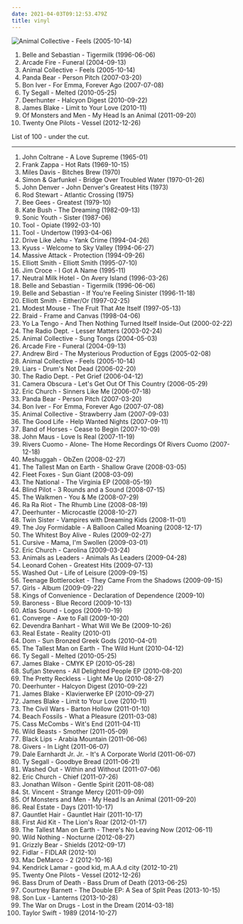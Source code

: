 ```yaml
---
date: 2021-04-03T09:12:53.479Z
title: vinyl
---
```

![Animal Collective - Feels (2005-10-14)](http://coverartarchive.org/release/f5d8fc0b-f20d-3e74-85ae-b9e124bf8d25/20324224572-500.jpg "Animal Collective - Feels (2005-10-14)")
<ol class="albums">
<li data-cover="http://coverartarchive.org/release/dbd2e4d7-ad8f-3b53-9184-9c1554fb3b09/18848392355-500.jpg" data-tags="indie, 1996, indie pop" role="button">Belle and Sebastian - Tigermilk (1996-06-06)</li>
<li data-cover="https://via.placeholder.com/450" data-tags="indie rock" role="button">Arcade Fire - Funeral (2004-09-13)</li>
<li data-cover="http://coverartarchive.org/release/f5d8fc0b-f20d-3e74-85ae-b9e124bf8d25/20324224572-500.jpg" data-tags="experimental, 2005, indie" role="button">Animal Collective - Feels (2005-10-14)</li>
<li data-cover="https://via.placeholder.com/450" data-tags="2007" role="button">Panda Bear - Person Pitch (2007-03-20)</li>
<li data-cover="https://via.placeholder.com/450" data-tags="folk, indie" role="button">Bon Iver - For Emma, Forever Ago (2007-07-08)</li>
<li data-cover="https://via.placeholder.com/450" data-tags="rock, garage, vinyl" role="button">Ty Segall - Melted (2010-05-25)</li>
<li data-cover="https://via.placeholder.com/450" data-tags="2010" role="button">Deerhunter - Halcyon Digest (2010-09-22)</li>
<li data-cover="https://via.placeholder.com/450" data-tags="singer-songwriter, dubstep, vinyl, bass music, covers and same song titles" role="button">James Blake - Limit to Your Love (2010-11)</li>
<li data-cover="https://via.placeholder.com/450" data-tags="2012, indie pop" role="button">Of Monsters and Men - My Head Is an Animal (2011-09-20)</li>
<li data-cover="https://via.placeholder.com/450" data-tags="2013" role="button">Twenty One Pilots - Vessel (2012-12-26)</li>
</ol>
List of 100 - under the cut.
<!-- more -->

_________________

<ol class="albums">
<li data-cover="http://coverartarchive.org/release/eb5f77b4-1201-4df8-9d5c-76bc417ebd66/14047816005-500.jpg" data-tags="jazz" role="button">
John Coltrane - A Love Supreme (1965-01)
</li>
<li data-cover="http://coverartarchive.org/release/bd527306-0dd8-4d99-93c4-4267ff649776/4430294983-500.jpg" data-tags="progressive rock, jazz fusion, fusion, jazz-rock, 1969" role="button">
Frank Zappa - Hot Rats (1969-10-15)
</li>
<li data-cover="http://coverartarchive.org/release/b7cf6ab3-1fab-45cd-97a2-8e684ffcada1/1895278823-500.jpg" data-tags="jazz, jazz fusion, fusion" role="button">
Miles Davis - Bitches Brew (1970)
</li>
<li data-cover="https://via.placeholder.com/450" data-tags="classic rock, singer-songwriter, 60s, folk" role="button">
Simon & Garfunkel - Bridge Over Troubled Water (1970-01-26)
</li>
<li data-cover="https://via.placeholder.com/450" data-tags="soft rock, alt-country, vinyl, misc, all, shady, sundaymix, robertitus coleccion, my virtual music shelf, glyph, eats tylenol like a muthufuka, buckets and baskets, 9876543210, 3 and 5 and 7 and 9" role="button">
John Denver - John Denver's Greatest Hits (1973)
</li>
<li data-cover="https://via.placeholder.com/450" data-tags="1975" role="button">
Rod Stewart - Atlantic Crossing (1975)
</li>
<li data-cover="http://coverartarchive.org/release/b74306eb-15ac-4d9c-9780-a86ad6a87a10/21650782271-500.jpg" data-tags="soundtrack, pop, 70s, uk, easy listening, bee gees, vinyl, 00s, laptop, disco pop" role="button">
Bee Gees - Greatest (1979-10)
</li>
<li data-cover="http://coverartarchive.org/release/9fca90af-8a6d-4177-b748-c0cc7b415686/16598806335-500.jpg" data-tags="80s, 1982, female vocalists" role="button">
Kate Bush - The Dreaming (1982-09-13)
</li>
<li data-cover="https://via.placeholder.com/450" data-tags="alternative rock, 1987, noise rock, 80s, alternative" role="button">
Sonic Youth - Sister (1987-06)
</li>
<li data-cover="https://via.placeholder.com/450" data-tags="progressive metal, alternative metal, progressive rock, 1992, rock" role="button">
Tool - Opiate (1992-03-10)
</li>
<li data-cover="http://coverartarchive.org/release/660c1995-c6a0-4c90-b158-2f2d9caff78f/5233922017-500.jpg" data-tags="progressive metal, alternative metal" role="button">
Tool - Undertow (1993-04-06)
</li>
<li data-cover="http://coverartarchive.org/release/883a8c08-4f08-4acc-b2a4-9f2d549ac696/23545562962-500.jpg" data-tags="post-hardcore, math rock" role="button">
Drive Like Jehu - Yank Crime (1994-04-26)
</li>
<li data-cover="http://coverartarchive.org/release/6205da21-55a9-457d-aa85-2f1262e25694/8267363147-500.jpg" data-tags="stoner rock" role="button">
Kyuss - Welcome to Sky Valley (1994-06-27)
</li>
<li data-cover="https://via.placeholder.com/450" data-tags="trip-hop" role="button">
Massive Attack - Protection (1994-09-26)
</li>
<li data-cover="https://via.placeholder.com/450" data-tags="1995, singer-songwriter" role="button">
Elliott Smith - Elliott Smith (1995-07-10)
</li>
<li data-cover="https://via.placeholder.com/450" data-tags="singer-songwriter, folk rock, vinyl" role="button">
Jim Croce - I Got A Name (1995-11)
</li>
<li data-cover="http://coverartarchive.org/release/1d838ace-d401-332e-bdae-c2cb59e43f53/13095371185-500.jpg" data-tags="indie, indie rock, 1996, lo-fi" role="button">
Neutral Milk Hotel - On Avery Island (1996-03-26)
</li>
<li data-cover="http://coverartarchive.org/release/dbd2e4d7-ad8f-3b53-9184-9c1554fb3b09/18848392355-500.jpg" data-tags="indie, 1996, indie pop" role="button">
Belle and Sebastian - Tigermilk (1996-06-06)
</li>
<li data-cover="http://coverartarchive.org/release/2b3c2f96-91f9-4d82-8efb-bd51812cab3c/4629555490-500.jpg" data-tags="indie pop, 1996, indie" role="button">
Belle and Sebastian - If You're Feeling Sinister (1996-11-18)
</li>
<li data-cover="http://coverartarchive.org/release/0a5aa565-8158-4e81-9776-af8044f6cc1e/18047694847-500.jpg" data-tags="singer-songwriter, 1997" role="button">
Elliott Smith - Either/Or (1997-02-25)
</li>
<li data-cover="http://coverartarchive.org/release/6aca9251-e534-3c3c-b146-35996ff4abdd/1224066898-500.jpg" data-tags="indie, indie rock" role="button">
Modest Mouse - The Fruit That Ate Itself (1997-05-13)
</li>
<li data-cover="https://via.placeholder.com/450" data-tags="1998, emo, indiesoc album faves, vinyl, tobuy, awesomeness, midwest emo, own it, indie rock fave, albums i loved, braid awesomeness, derrotas" role="button">
Braid - Frame and Canvas (1998-04-06)
</li>
<li data-cover="http://coverartarchive.org/release/34c51172-d643-4cc7-81ac-cd06817aadbf/15059787553-500.jpg" data-tags="2000, indie rock" role="button">
Yo La Tengo - And Then Nothing Turned Itself Inside-Out (2000-02-22)
</li>
<li data-cover="https://img.discogs.com/8VjHxEiAlwfy3Vtl8bAAejz7-ek=/fit-in/300x300/filters:strip_icc():format(jpeg):mode_rgb():quality(90)/discogs-images/R-1602988-1305237391.jpeg.jpg" data-tags="indie, shoegaze, 2003" role="button">
The Radio Dept. - Lesser Matters (2003-02-24)
</li>
<li data-cover="https://img.discogs.com/nd_3QOSLJIqgx1CkqptPcKm5oJ8=/fit-in/600x520/filters:strip_icc():format(jpeg):mode_rgb():quality(90)/discogs-images/R-1148598-1341521753-5492.jpeg.jpg" data-tags="experimental, 2004, freak folk" role="button">
Animal Collective - Sung Tongs (2004-05-03)
</li>
<li data-cover="https://via.placeholder.com/450" data-tags="indie rock" role="button">
Arcade Fire - Funeral (2004-09-13)
</li>
<li data-cover="https://via.placeholder.com/450" data-tags="indie" role="button">
Andrew Bird - The Mysterious Production of Eggs (2005-02-08)
</li>
<li data-cover="http://coverartarchive.org/release/f5d8fc0b-f20d-3e74-85ae-b9e124bf8d25/20324224572-500.jpg" data-tags="experimental, 2005, indie" role="button">
Animal Collective - Feels (2005-10-14)
</li>
<li data-cover="http://coverartarchive.org/release/207d66ce-3699-30b2-99c0-4fa60daaf01c/11044411925-500.jpg" data-tags="experimental, 2006" role="button">
Liars - Drum's Not Dead (2006-02-20)
</li>
<li data-cover="https://via.placeholder.com/450" data-tags="shoegaze, indie" role="button">
The Radio Dept. - Pet Grief (2006-04-12)
</li>
<li data-cover="http://coverartarchive.org/release/5297f60a-d4b7-4fab-9135-8807c86f757a/3727301446-500.jpg" data-tags="indie pop, 2006" role="button">
Camera Obscura - Let's Get Out Of This Country (2006-05-29)
</li>
<li data-cover="https://via.placeholder.com/450" data-tags="country" role="button">
Eric Church - Sinners Like Me (2006-07-18)
</li>
<li data-cover="https://via.placeholder.com/450" data-tags="2007" role="button">
Panda Bear - Person Pitch (2007-03-20)
</li>
<li data-cover="https://via.placeholder.com/450" data-tags="folk, indie" role="button">
Bon Iver - For Emma, Forever Ago (2007-07-08)
</li>
<li data-cover="https://via.placeholder.com/450" data-tags="2007, experimental" role="button">
Animal Collective - Strawberry Jam (2007-09-03)
</li>
<li data-cover="https://via.placeholder.com/450" data-tags="2007, vinyl" role="button">
The Good Life - Help Wanted Nights (2007-09-11)
</li>
<li data-cover="http://coverartarchive.org/release/266d3199-79fa-4e99-b0c1-eb61f6e08796/1695014994-500.jpg" data-tags="2007, indie rock" role="button">
Band of Horses - Cease to Begin (2007-10-09)
</li>
<li data-cover="https://via.placeholder.com/450" data-tags="2007, pop, vinyl, synth-pop" role="button">
John Maus - Love Is Real (2007-11-19)
</li>
<li data-cover="https://img.discogs.com/egtbZv0XrxEYS6SQQ3SEGGb1O_M=/fit-in/600x600/filters:strip_icc():format(jpeg):mode_rgb():quality(90)/discogs-images/R-1176051-1228717518.jpeg.jpg" data-tags="vinyl" role="button">
Rivers Cuomo - Alone- The Home Recordings Of Rivers Cuomo (2007-12-18)
</li>
<li data-cover="http://coverartarchive.org/release/4766f9f5-3d4f-360d-a0dd-85d482d0e3ca/27922575264-500.jpg" data-tags="progressive metal, math metal" role="button">
Meshuggah - ObZen (2008-02-27)
</li>
<li data-cover="https://via.placeholder.com/450" data-tags="2008" role="button">
The Tallest Man on Earth - Shallow Grave (2008-03-05)
</li>
<li data-cover="http://coverartarchive.org/release/a1cdc0b6-8792-3b96-9cbe-0cd7f6508f46/25519399010-500.jpg" data-tags="2008" role="button">
Fleet Foxes - Sun Giant (2008-03-09)
</li>
<li data-cover="https://via.placeholder.com/450" data-tags="2008" role="button">
The National - The Virginia EP (2008-05-19)
</li>
<li data-cover="https://via.placeholder.com/450" data-tags="folk, indie" role="button">
Blind Pilot - 3 Rounds and a Sound (2008-07-15)
</li>
<li data-cover="https://via.placeholder.com/450" data-tags="2008" role="button">
The Walkmen - You & Me (2008-07-29)
</li>
<li data-cover="https://img.discogs.com/AFJkwcCZu8DHAUnIBkTGxLMXokw=/fit-in/450x443/filters:strip_icc():format(jpeg):mode_rgb():quality(90)/discogs-images/R-1589430-1230579067.jpeg.jpg" data-tags="2008, alternative, indie rock" role="button">
Ra Ra Riot - The Rhumb Line (2008-08-19)
</li>
<li data-cover="https://via.placeholder.com/450" data-tags="2008" role="button">
Deerhunter - Microcastle (2008-10-27)
</li>
<li data-cover="https://via.placeholder.com/450" data-tags="2010, 2011, vinyl, my private work station, infinite best recordings, chillshoe and wavegaze, za darmo" role="button">
Twin Sister - Vampires with Dreaming Kids (2008-11-01)
</li>
<li data-cover="http://coverartarchive.org/release/c3fd2cf8-068a-4990-ab98-20bf30a3ef6d/23270034564-500.jpg" data-tags="2009, indie, british, indie rock" role="button">
The Joy Formidable - A Balloon Called Moaning (2008-12-17)
</li>
<li data-cover="https://img.discogs.com/CEympDX1u4FWYHhBclMI9h-ijx8=/fit-in/500x500/filters:strip_icc():format(jpeg):mode_rgb():quality(90)/discogs-images/R-1626055-1233084808.jpeg.jpg" data-tags="2009, indie" role="button">
The Whitest Boy Alive - Rules (2009-02-27)
</li>
<li data-cover="https://via.placeholder.com/450" data-tags="2009, rock, indie rock, vinyl, checkout, saddle creek records" role="button">
Cursive - Mama, I'm Swollen (2009-03-01)
</li>
<li data-cover="https://via.placeholder.com/450" data-tags="country" role="button">
Eric Church - Carolina (2009-03-24)
</li>
<li data-cover="http://coverartarchive.org/release/07d83db1-866b-40c0-9ec9-f2b18e43058c/28254616844-500.jpg" data-tags="progressive metal" role="button">
Animals as Leaders - Animals As Leaders (2009-04-28)
</li>
<li data-cover="https://via.placeholder.com/450" data-tags="rock, great singer, slgdmbestof" role="button">
Leonard Cohen - Greatest Hits (2009-07-13)
</li>
<li data-cover="http://coverartarchive.org/release/20fc2ec8-d864-3001-8cc2-e9ed4fac11fa/12748515762-500.jpg" data-tags="chillwave" role="button">
Washed Out - Life of Leisure (2009-09-15)
</li>
<li data-cover="http://coverartarchive.org/release/ba3a8677-8250-35e8-92e5-b7ef432ea467/4809510144-500.jpg" data-tags="2009, rock, punk, punk rock, pop punk, vinyl, skate punk, old school pop-punk" role="button">
Teenage Bottlerocket - They Came From the Shadows (2009-09-15)
</li>
<li data-cover="https://via.placeholder.com/450" data-tags="2009, indie" role="button">
Girls - Album (2009-09-22)
</li>
<li data-cover="http://coverartarchive.org/release/14b6ef82-a25f-3698-b1d1-4c2a53133685/27492842731-500.jpg" data-tags="folk" role="button">
Kings of Convenience - Declaration of Dependence (2009-10)
</li>
<li data-cover="http://coverartarchive.org/release/dec9614d-1255-4fae-b2b7-09d6267d6d5d/9561730108-500.jpg" data-tags="progressive metal, 2009, sludge, sludge metal" role="button">
Baroness - Blue Record (2009-10-13)
</li>
<li data-cover="https://via.placeholder.com/450" data-tags="2009" role="button">
Atlas Sound - Logos (2009-10-19)
</li>
<li data-cover="http://coverartarchive.org/release/84f8ae0e-8d40-409a-adc4-45147c427a3d/26277466151-500.jpg" data-tags="metalcore, 2009, mathcore, hardcore" role="button">
Converge - Axe to Fall (2009-10-20)
</li>
<li data-cover="http://coverartarchive.org/release/de40b4a2-15d6-401b-a3e8-59086b158949/3149192071-500.jpg" data-tags="folk" role="button">
Devendra Banhart - What Will We Be (2009-10-26)
</li>
<li data-cover="https://via.placeholder.com/450" data-tags="vinyl" role="button">
Real Estate - Reality (2010-01)
</li>
<li data-cover="https://via.placeholder.com/450" data-tags="vinyl, my gang 11" role="button">
Dom - Sun Bronzed Greek Gods (2010-04-01)
</li>
<li data-cover="https://via.placeholder.com/450" data-tags="2010" role="button">
The Tallest Man on Earth - The Wild Hunt (2010-04-12)
</li>
<li data-cover="https://via.placeholder.com/450" data-tags="rock, garage, vinyl" role="button">
Ty Segall - Melted (2010-05-25)
</li>
<li data-cover="https://via.placeholder.com/450" data-tags="downtempo, dubstep, vinyl, r&s, pitchfork: best new music" role="button">
James Blake - CMYK EP (2010-05-28)
</li>
<li data-cover="https://via.placeholder.com/450" data-tags="2010" role="button">
Sufjan Stevens - All Delighted People EP (2010-08-20)
</li>
<li data-cover="https://via.placeholder.com/450" data-tags="rock, alternative rock" role="button">
The Pretty Reckless - Light Me Up (2010-08-27)
</li>
<li data-cover="https://via.placeholder.com/450" data-tags="2010" role="button">
Deerhunter - Halcyon Digest (2010-09-22)
</li>
<li data-cover="https://via.placeholder.com/450" data-tags="r&s" role="button">
James Blake - Klavierwerke EP (2010-09-27)
</li>
<li data-cover="https://via.placeholder.com/450" data-tags="singer-songwriter, dubstep, vinyl, bass music, covers and same song titles" role="button">
James Blake - Limit to Your Love (2010-11)
</li>
<li data-cover="https://via.placeholder.com/450" data-tags="folk, singer-songwriter, indie folk" role="button">
The Civil Wars - Barton Hollow (2011-01-10)
</li>
<li data-cover="https://via.placeholder.com/450" data-tags="2011" role="button">
Beach Fossils - What a Pleasure (2011-03-08)
</li>
<li data-cover="https://via.placeholder.com/450" data-tags="2011, vinyl, domino" role="button">
Cass McCombs - Wit's End (2011-04-11)
</li>
<li data-cover="https://via.placeholder.com/450" data-tags="2011" role="button">
Wild Beasts - Smother (2011-05-09)
</li>
<li data-cover="https://via.placeholder.com/450" data-tags="2011, garage rock" role="button">
Black Lips - Arabia Mountain (2011-06-06)
</li>
<li data-cover="https://via.placeholder.com/450" data-tags="2011" role="button">
Givers - In Light (2011-06-07)
</li>
<li data-cover="https://via.placeholder.com/450" data-tags="vinyl, listen to this, to check out later" role="button">
Dale Earnhardt Jr. Jr. - It's A Corporate World (2011-06-07)
</li>
<li data-cover="https://via.placeholder.com/450" data-tags="garage rock, vinyl, drag city, love the cd cover, pitchfork top 50 albums of 2011" role="button">
Ty Segall - Goodbye Bread (2011-06-21)
</li>
<li data-cover="https://via.placeholder.com/450" data-tags="2011" role="button">
Washed Out - Within and Without (2011-07-06)
</li>
<li data-cover="https://via.placeholder.com/450" data-tags="country, 2011" role="button">
Eric Church - Chief (2011-07-26)
</li>
<li data-cover="https://via.placeholder.com/450" data-tags="vinyl" role="button">
Jonathan Wilson - Gentle Spirit (2011-08-08)
</li>
<li data-cover="https://via.placeholder.com/450" data-tags="2011" role="button">
St. Vincent - Strange Mercy (2011-09-09)
</li>
<li data-cover="https://via.placeholder.com/450" data-tags="2012, indie pop" role="button">
Of Monsters and Men - My Head Is an Animal (2011-09-20)
</li>
<li data-cover="https://via.placeholder.com/450" data-tags="2011" role="button">
Real Estate - Days (2011-10-17)
</li>
<li data-cover="https://via.placeholder.com/450" data-tags="2011, dead oceans, vinyl" role="button">
Gauntlet Hair - Gauntlet Hair (2011-10-17)
</li>
<li data-cover="https://via.placeholder.com/450" data-tags="2012" role="button">
First Aid Kit - The Lion's Roar (2012-01-17)
</li>
<li data-cover="https://via.placeholder.com/450" data-tags="2012" role="button">
The Tallest Man on Earth - There's No Leaving Now (2012-06-11)
</li>
<li data-cover="https://via.placeholder.com/450" data-tags="2012, dream pop" role="button">
Wild Nothing - Nocturne (2012-08-27)
</li>
<li data-cover="https://via.placeholder.com/450" data-tags="2012" role="button">
Grizzly Bear - Shields (2012-09-17)
</li>
<li data-cover="http://coverartarchive.org/release/70cbd2a6-3f4b-422e-aec8-8fb08adb2ede/28097015893-500.jpg" data-tags="2013" role="button">
Fidlar - FIDLAR (2012-10)
</li>
<li data-cover="https://via.placeholder.com/450" data-tags="2012, indie pop, jangle pop" role="button">
Mac DeMarco - 2 (2012-10-16)
</li>
<li data-cover="https://via.placeholder.com/450" data-tags="2012, hip hop" role="button">
Kendrick Lamar - good kid, m.A.A.d city (2012-10-21)
</li>
<li data-cover="https://via.placeholder.com/450" data-tags="2013" role="button">
Twenty One Pilots - Vessel (2012-12-26)
</li>
<li data-cover="https://via.placeholder.com/450" data-tags="2013, bass, vinyl" role="button">
Bass Drum of Death - Bass Drum of Death (2013-06-25)
</li>
<li data-cover="https://via.placeholder.com/450" data-tags="2013, indie, indie folk" role="button">
Courtney Barnett - The Double EP: A Sea of Split Peas (2013-10-15)
</li>
<li data-cover="https://via.placeholder.com/450" data-tags="2013" role="button">
Son Lux - Lanterns (2013-10-28)
</li>
<li data-cover="https://via.placeholder.com/450" data-tags="2014" role="button">
The War on Drugs - Lost in the Dream (2014-03-18)
</li>
<li data-cover="https://via.placeholder.com/450" data-tags="pop, 2014" role="button">
Taylor Swift - 1989 (2014-10-27)
</li>
</ol>